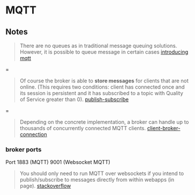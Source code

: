 # MQTT

## Notes

> There are no queues as in traditional message queuing solutions. However, it is possible to queue message in certain cases
[introducing mqtt](http://www.hivemq.com/blog/mqtt-essentials-part-1-introducing-mqtt)

=
> Of course the broker is able to __store messages__ for clients that are not online. (This requires two conditions: client has connected once and its session is persistent and it has subscribed to a topic with Quality of Service greater than 0). [publish-subscribe](http://www.hivemq.com/blog/mqtt-essentials-part2-publish-subscribe)

=
> Depending on the concrete implementation, a broker can handle up to thousands of concurrently connected MQTT clients.
[client-broker-connection](http://www.hivemq.com/blog/mqtt-essentials-part-3-client-broker-connection-establishment)

### broker ports

Port 1883 (MQTT) 9001 (Websocket MQTT)

> You should only need to run MQTT over websockets if you intend to publish/subscribe to messages directly from within webapps (in page).
[stackoverflow](https://stackoverflow.com/questions/30624897/direct-mqtt-vs-mqtt-over-websocket)